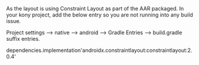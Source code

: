As the layout is using Constraint Layout as part of the AAR packaged.
In your kony project, add the below entry so you are not running into any build issue.


Project settings --> native --> android --> Gradle Entries --> build.gradle suffix entries.

dependencies.implementation'androidx.constraintlayout:constraintlayout:2.0.4'
